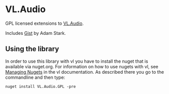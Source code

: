 # VL.Audio
GPL licensed extensions to [VL.Audio](https://github.com/vvvv/VL.Audio).

Includes [Gist](https://github.com/adamstark/Gist) by Adam Stark.

## Using the library
In order to use this library with vl you have to install the nuget that is available via nuget.org. For information on how to use nugets with vl, see [Managing Nugets](https://vvvv.gitbooks.io/the-gray-book/content/en/reference/libraries/dependencies.html#_manage_nugets) in the vl documentation. As described there you go to the commandline and then type:

    nuget install VL.Audio.GPL -pre